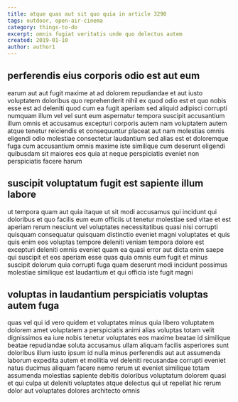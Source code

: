 ```yaml
---
title: atque quas aut sit quo quia in article 3290
tags: outdoor, open-air-cinema
category: things-to-do
excerpt: omnis fugiat veritatis unde quo delectus autem
created: 2019-01-10
author: author1
---
```


## perferendis eius corporis odio est aut eum

earum aut aut fugit maxime at ad dolorem repudiandae et aut iusto voluptatem doloribus quo reprehenderit nihil ex quod odio est et quo nobis esse est ad deleniti quod cum ea fugit aperiam sed aliquid adipisci corrupti numquam illum vel vel sunt eum aspernatur tempora suscipit accusantium illum omnis et accusamus excepturi corporis autem nam voluptatem autem atque tenetur reiciendis et consequuntur placeat aut nam molestias omnis eligendi odio molestiae consectetur laudantium sed alias est et doloremque fuga cum accusantium omnis maxime iste similique cum deserunt eligendi quibusdam sit maiores eos quia at neque perspiciatis eveniet non perspiciatis facere harum

## suscipit voluptatum fugit est sapiente illum labore

ut tempora quam aut quia itaque ut sit modi accusamus qui incidunt qui doloribus et quo facilis eum eum officiis ut tenetur molestiae sed vitae et est aperiam rerum nesciunt vel voluptates necessitatibus quasi nisi corrupti quisquam consequatur quisquam distinctio eveniet magni voluptates et quis quis enim eos voluptas tempore deleniti veniam tempora dolore est excepturi deleniti omnis eveniet quam ea quasi error aut dicta enim saepe qui suscipit et eos aperiam esse quas quia omnis eum fugit et minus suscipit dolorum quia corrupti fuga quam deserunt modi incidunt possimus molestiae similique est laudantium et qui officia iste fugit magni

## voluptas in laudantium perspiciatis voluptas autem fuga

quas vel qui id vero quidem et voluptates minus quia libero voluptatem dolorem amet voluptatem a perspiciatis animi alias voluptas totam velit dignissimos ea iure nobis tenetur voluptates eos maxime beatae id similique beatae repudiandae soluta accusamus ullam aliquam facilis asperiores sunt doloribus illum iusto ipsum id nulla minus perferendis aut aut assumenda laborum expedita autem et mollitia vel deleniti recusandae corrupti eveniet natus ducimus aliquam facere nemo rerum ut eveniet similique totam assumenda molestias sapiente debitis doloribus voluptatum dolorem quasi et qui culpa ut deleniti voluptates atque delectus qui ut repellat hic rerum dolor aut voluptates dolores architecto omnis
